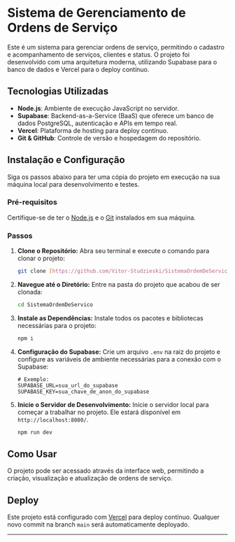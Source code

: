 # Sistema de Gerenciamento de Ordens de Serviço

Este é um sistema para gerenciar ordens de serviço, permitindo o cadastro e acompanhamento de serviços, clientes e status. O projeto foi desenvolvido com uma arquitetura moderna, utilizando Supabase para o banco de dados e Vercel para o deploy contínuo.

## Tecnologias Utilizadas

* **Node.js**: Ambiente de execução JavaScript no servidor.
* **Supabase**: Backend-as-a-Service (BaaS) que oferece um banco de dados PostgreSQL, autenticação e APIs em tempo real.
* **Vercel**: Plataforma de hosting para deploy contínuo.
* **Git & GitHub**: Controle de versão e hospedagem do repositório.

## Instalação e Configuração

Siga os passos abaixo para ter uma cópia do projeto em execução na sua máquina local para desenvolvimento e testes.

### Pré-requisitos

Certifique-se de ter o [Node.js](https://nodejs.org/en/) e o [Git](https://git-scm.com/) instalados em sua máquina.

### Passos

1.  **Clone o Repositório:**
    Abra seu terminal e execute o comando para clonar o projeto:

    ```bash
    git clone [https://github.com/Vitor-Studzieski/SistemaOrdemDeServico.git](https://github.com/Vitor-Studzieski/SistemaOrdemDeServico.git)
    ```

2.  **Navegue até o Diretório:**
    Entre na pasta do projeto que acabou de ser clonada:

    ```bash
    cd SistemaOrdemDeServico
    ```

3.  **Instale as Dependências:**
    Instale todos os pacotes e bibliotecas necessárias para o projeto:

    ```bash
    npm i
    ```

4.  **Configuração do Supabase:**
    Crie um arquivo `.env` na raiz do projeto e configure as variáveis de ambiente necessárias para a conexão com o Supabase:

    ```env
    # Exemplo:
    SUPABASE_URL=sua_url_do_supabase
    SUPABASE_KEY=sua_chave_de_anon_do_supabase
    ```

5.  **Inicie o Servidor de Desenvolvimento:**
    Inicie o servidor local para começar a trabalhar no projeto. Ele estará disponível em `http://localhost:8080/`.

    ```bash
    npm run dev
    ```

## Como Usar

O projeto pode ser acessado através da interface web, permitindo a criação, visualização e atualização de ordens de serviço.

## Deploy

Este projeto está configurado com [Vercel](https://vercel.com/) para deploy contínuo. Qualquer novo commit na branch `main` será automaticamente deployado.

---
